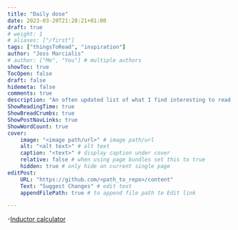 ```yaml
---
title: "Daily dose"
date: 2023-03-20T21:28:21+01:00
draft: true
# weight: 1
# aliases: ["/first"]
tags: ["thingsToRead", "inspiration"]
author: "Joss Marcialis"
# author: ["Me", "You"] # multiple authors
showToc: true
TocOpen: false
draft: false
hidemeta: false
comments: true
description: "An often updated list of what I find interesting to read or inspiring."
ShowReadingTime: true
ShowBreadCrumbs: true
ShowPostNavLinks: true
ShowWordCount: true
cover:
    image: "<image path/url>" # image path/url
    alt: "<alt text>" # alt text
    caption: "<text>" # display caption under cover
    relative: false # when using page bundles set this to true
    hidden: true # only hide on current single page
editPost:
    URL: "https://github.com/<path_to_repo>/content"
    Text: "Suggest Changes" # edit text
    appendFilePath: true # to append file path to Edit link

---
```


-[Inductor calculator](https://hamwaves.com/inductance/en/index.html)
